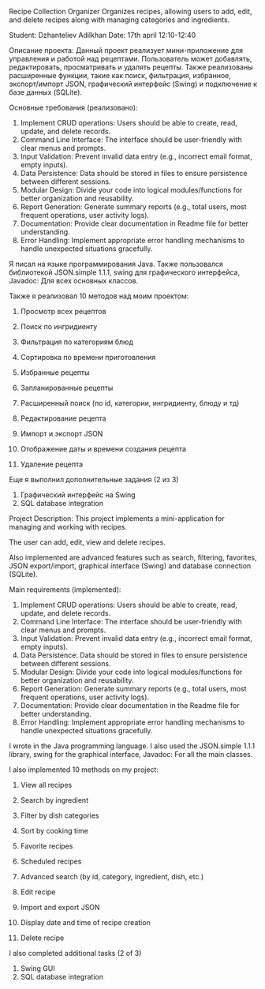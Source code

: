 Recipe Collection Organizer
Organizes recipes, allowing users to add, edit, and delete recipes along with managing categories and ingredients.

Student: Dzhanteliev Adilkhan
Date: 17th april 12:10-12:40


Описание проекта:
Данный проект реализует мини-приложение для управления и работой над рецептами. 
Пользователь может добавлять, редактировать, просматривать и удалять рецепты. 
Также реализованы расширенные функции, такие как поиск, фильтрация, избранное, экспорт/импорт JSON, графический интерфейс (Swing) и подключение к базе данных (SQLite).

Основные требования (реализовано):
1) Implement CRUD operations: Users should be able to create, read, update, and delete records.
2) Command Line Interface: The interface should be user-friendly with clear menus and prompts.
3) Input Validation: Prevent invalid data entry (e.g., incorrect email format, empty inputs).
4) Data Persistence: Data should be stored in files to ensure persistence between different sessions.
5) Modular Design: Divide your code into logical modules/functions for better organization and reusability.
6) Report Generation: Generate summary reports (e.g., total users, most frequent operations, user activity logs).
7) Documentation: Provide clear documentation in Readme file for better understanding.
8) Error Handling: Implement appropriate error handling mechanisms to handle unexpected situations gracefully.

Я писал на языке программирования Java. Также пользовался библиотекой JSON.simple 1.1.1, swing для графического интерфейса, Javadoc: Для всех основных классов. 



Также я реализовал 10 методов над моим проектом: 

1. Просмотр всех рецептов

2. Поиск по ингридиенту

3. Фильтрация по категориям блюд

4. Сортировка по времени приготовления

5. Избранные рецепты

6. Запланированные рецепты

7. Расширенный поиск (по id, категории, ингридиенту, блюду и тд)

8. Редактирование рецепта

9. Импорт и экспорт JSON

10. Отображение даты и времени создания рецепта

11. Удаление рецепта


Еще я выполнил дополнительные задания (2 из 3)

1) Графический интерфейс на Swing
2) SQL database integration




Project Description:
This project implements a mini-application for managing and working with recipes.

The user can add, edit, view and delete recipes.

Also implemented are advanced features such as search, filtering, favorites, JSON export/import, graphical interface (Swing) and database connection (SQLite).

Main requirements (implemented):
1) Implement CRUD operations: Users should be able to create, read, update, and delete records.
2) Command Line Interface: The interface should be user-friendly with clear menus and prompts.
3) Input Validation: Prevent invalid data entry (e.g., incorrect email format, empty inputs).
4) Data Persistence: Data should be stored in files to ensure persistence between different sessions.
5) Modular Design: Divide your code into logical modules/functions for better organization and reusability.
6) Report Generation: Generate summary reports (e.g., total users, most frequent operations, user activity logs).
7) Documentation: Provide clear documentation in the Readme file for better understanding.
8) Error Handling: Implement appropriate error handling mechanisms to handle unexpected situations gracefully.

I wrote in the Java programming language. I also used the JSON.simple 1.1.1 library, swing for the graphical interface, Javadoc: For all the main classes.



I also implemented 10 methods on my project:

1. View all recipes

2. Search by ingredient

3. Filter by dish categories

4. Sort by cooking time

5. Favorite recipes

6. Scheduled recipes

7. Advanced search (by id, category, ingredient, dish, etc.)

8. Edit recipe

9. Import and export JSON

10. Display date and time of recipe creation

11. Delete recipe



I also completed additional tasks (2 of 3)

1) Swing GUI
2) SQL database integration

